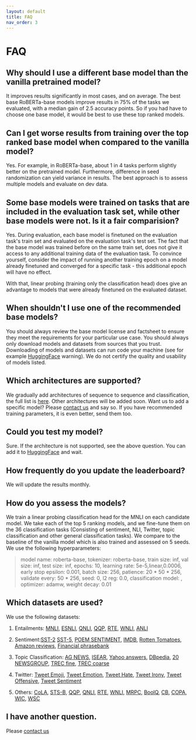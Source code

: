 ```yaml
---
layout: default
title: FAQ
nav_order: 3
---
```


# FAQ

## Why should I use a different base model than the vanilla pretrained model?

It improves results significantly in most cases, and on average. The best base RoBERTa-base models improve results in 75% of the tasks we evaluated, with a median gain of 2.5 accuracy points. So if you had have to choose one base model, it would be best to use these top ranked models.

## Can I get worse results from training over the top ranked base model when compared to the vanilla model?

Yes. For example, in RoBERTa-base, about 1 in 4 tasks perform slightly better on the pretrained model. Furthermore, difference in seed randomization can yield variance in results. The best approach is to assess multiple models and evaluate on dev data. 

## Some base models were trained on tasks that are included in the evaluation task set, while other base models were not. Is it a fair comparision?

Yes.  During evaluation, each base model is finetuned on the evaluation task's train set and evaluated on the evaluation task's test set.  The fact that the base model was trained before on the same train set, does not give it access to any additional training data of  the evaluation task.   To convince yourself, consider the impact of running another training epoch on a model already finetuned and converged for a specific task - this additional epoch will have no effect.

With that, linear probing (training only the classification head) does give an advantage to models that were already finetuned on the evaluated dataset.

## When shouldn't I use one of the recommended base models?

You should always review the base model license and factsheet to ensure they meet the requirements for your particular 
use case. You should always only  download models and datasets from sources that you trust.  Downloading of models and 
datasets can run code your machine (see for example [HuggingFace](https://huggingface.co/docs/transformers/autoclass_tutorial) warning). 
We do not certify the quality and usability of  models listed.

## Which architectures are supported?

We gradually add architectures of sequence to sequence and classification, the full list is [here](Rankings). Other architectures will be added soon. Want us to add a specific model? Please [contact us](contact_us.md) and say so. If you have recommended training parameters, it is even better, send them too. 

## Could you test my model?

Sure. If the architecture is not supported, see the above question. You can add it to [HuggingFace](https://huggingface.co/docs/transformers/model_sharing#use-the-pushtohub-function)  and wait.
<!--    Really impatient? You can [contact us](contact_us.md) we don't make any promise.-->


## How frequently do you update the leaderboard?

We will update the results monthly.

## How do you assess the models?

We train a linear probing classification head for the MNLI on each candidate model.  We take each of the top 5 ranking models, and we fine-tune them on the 36 classification tasks (Consisting of sentiment, NLI, Twitter, topic classification and other general classification tasks).   We compare to the baseline of the vanilla model which is also trained and assessed on 5 seeds.
We use the following hyperparameters:
>model name: roberta-base,
tokenizer: roberta-base,
train size: inf,
val size: inf,
test size: inf,
epochs: 10,
learning rate: 5e-5,linear,0.0006,
early stop epsilon: 0.001,
batch size: 256,
patience: 20 * 50 * 256,
validate every: 50 * 256,
seed: 0,
l2 reg: 0.0,
classification model: ,
optimizer: adamw,
weight decay: 0.01

## Which datasets are used?

We use the following datasets:
1. Entailments: [MNLI](https://cims.nyu.edu/~sbowman/multinli/), [ESNLI](https://papers.nips.cc/paper/8163-e-snli-natural-language-inference-with-natural-language-explanations), [QNLI](https://rajpurkar.github.io/SQuAD-explorer/), [QQP](https://www.quora.com/q/quoradata/First-Quora-Dataset-Release-Question-Pairs), [RTE](https://aclweb.org/anthology/W14-3110), [WNLI](https://cs.nyu.edu/faculty/davise/papers/WinogradSchemas/WS.html), [ANLI](https://aclanthology.org/2020.acl-main.441/) 
2. Sentiment:[SST-2](https://nlp.stanford.edu/sentiment/index.html)
[SST-5](https://nlp.stanford.edu/sentiment/index.html),
[POEM SENTIMENT](https://arxiv.org/abs/2011.02686),
[IMDB](https://ai.stanford.edu/~amaas/data/sentiment/),
[Rotten Tomatoes](https://aclanthology.org/P05-1015),
[Amazon reviews](https://jmcauley.ucsd.edu/data/amazon/),
[Financial phrasebank](https://arxiv.org/abs/1307.5336)
3. Topic Classification:
[AG NEWS](http://groups.di.unipi.it/~gulli/AG_corpus_of_news_articles.html),
[ISEAR](https://www.unige.ch/cisa/research/materials-and-online-research/research-material/),
[Yahoo answers](https://proceedings.neurips.cc/paper/2015/file/250cf8b51c773f3f8dc8b4be867a9a02-Paper.pdf),
[DBpedia](https://proceedings.neurips.cc/paper/2015/file/250cf8b51c773f3f8dc8b4be867a9a02-Paper.pdf),
[20 NEWSGROUP](http://qwone.com/~jason/20Newsgroups/),
[TREC fine](https://www.aclweb.org/anthology/C02-1150),
[TREC coarse](https://www.aclweb.org/anthology/H01-1069)
4. Twitter:
[Tweet Emoji](https://aclanthology.org/S18-1003),
[Tweet Emotion](https://aclanthology.org/S18-1001/),
[Tweet Hate](https://aclanthology.org/S19-2007/),
[Tweet Irony](https://aclanthology.org/S18-1005),
[Tweet Offensive](https://aclanthology.org/S19-2010/),
[Tweet Sentiment](https://aclanthology.org/S17-2088)

5. Others:
[CoLA](https://nyu-mll.github.io/CoLA/),
[STS-B](http://www.aclweb.org/anthology/S/S17/S17-2001),
[QQP](https://quoradata.quora.com/First-Quora-Dataset-Release-Question-Pairs),
[QNLI](https://aclanthology.org/W18-5446/),
[RTE](https://aclweb.org/aclwiki/Recognizing_Textual_Entailment),
[WNLI](https://aclanthology.org/W18-5446/),
[MRPC](https://aclanthology.org/I05-5002),
[BoolQ](https://aclanthology.org/N19-1300/),
[CB](https://paperswithcode.com/dataset/ml-cb),
[COPA](https://paperswithcode.com/dataset/copa),
[WIC](https://aclanthology.org/N19-1128/),
[WSC](https://paperswithcode.com/dataset/wsc)

## I have another question.

Please [contact us](contact_us.md)
